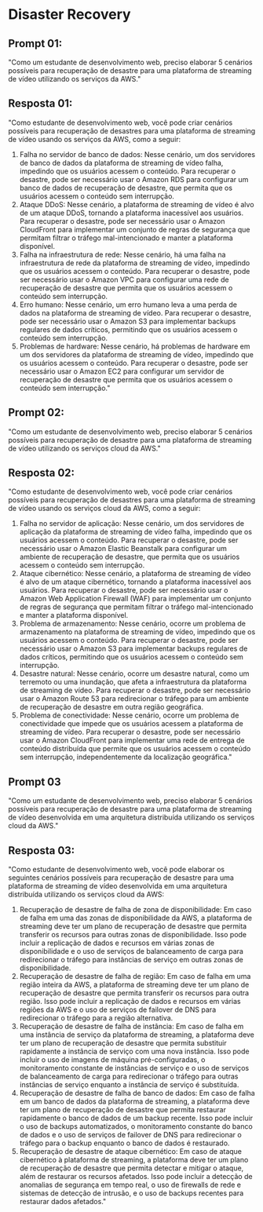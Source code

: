 # Disaster Recovery

## Prompt 01:
"Como um estudante de desenvolvimento web, preciso elaborar 5 cenários possíveis para recuperação de desastre para uma plataforma de streaming de vídeo utilizando os serviços da AWS."

## Resposta 01:
"Como estudante de desenvolvimento web, você pode criar cenários possíveis para recuperação de desastres para uma plataforma de streaming de vídeo usando os serviços da AWS, como a seguir:
1. Falha no servidor de banco de dados: Nesse cenário, um dos servidores de banco de dados da plataforma de streaming de vídeo falha, impedindo que os usuários acessem o conteúdo. Para recuperar o desastre, pode ser necessário usar o Amazon RDS para configurar um banco de dados de recuperação de desastre, que permita que os usuários acessem o conteúdo sem interrupção.
2. Ataque DDoS: Nesse cenário, a plataforma de streaming de vídeo é alvo de um ataque DDoS, tornando a plataforma inacessível aos usuários. Para recuperar o desastre, pode ser necessário usar o Amazon CloudFront para implementar um conjunto de regras de segurança que permitam filtrar o tráfego mal-intencionado e manter a plataforma disponível.
3. Falha na infraestrutura de rede: Nesse cenário, há uma falha na infraestrutura de rede da plataforma de streaming de vídeo, impedindo que os usuários acessem o conteúdo. Para recuperar o desastre, pode ser necessário usar o Amazon VPC para configurar uma rede de recuperação de desastre que permita que os usuários acessem o conteúdo sem interrupção.
4. Erro humano: Nesse cenário, um erro humano leva a uma perda de dados na plataforma de streaming de vídeo. Para recuperar o desastre, pode ser necessário usar o Amazon S3 para implementar backups regulares de dados críticos, permitindo que os usuários acessem o conteúdo sem interrupção.
5. Problemas de hardware: Nesse cenário, há problemas de hardware em um dos servidores da plataforma de streaming de vídeo, impedindo que os usuários acessem o conteúdo. Para recuperar o desastre, pode ser necessário usar o Amazon EC2 para configurar um servidor de recuperação de desastre que permita que os usuários acessem o conteúdo sem interrupção."



## Prompt 02:
"Como um estudante de desenvolvimento web, preciso elaborar 5 cenários possíveis para recuperação de desastre para uma plataforma de streaming de vídeo utilizando os serviços cloud da AWS."

## Resposta 02:
"Como estudante de desenvolvimento web, você pode criar cenários possíveis para recuperação de desastres para uma plataforma de streaming de vídeo usando os serviços cloud da AWS, como a seguir:
 1. Falha no servidor de aplicação: Nesse cenário, um dos servidores de aplicação da plataforma de streaming de vídeo falha, impedindo que os usuários acessem o conteúdo. Para recuperar o desastre, pode ser necessário usar o Amazon Elastic Beanstalk para configurar um ambiente de recuperação de desastre, que permita que os usuários acessem o conteúdo sem interrupção.
 2. Ataque cibernético: Nesse cenário, a plataforma de streaming de vídeo é alvo de um ataque cibernético, tornando a plataforma inacessível aos usuários. Para recuperar o desastre, pode ser necessário usar o Amazon Web Application Firewall (WAF) para implementar um conjunto de regras de segurança que permitam filtrar o tráfego mal-intencionado e manter a plataforma disponível.
 3. Problema de armazenamento: Nesse cenário, ocorre um problema de armazenamento na plataforma de streaming de vídeo, impedindo que os usuários acessem o conteúdo. Para recuperar o desastre, pode ser necessário usar o Amazon S3 para implementar backups regulares de dados críticos, permitindo que os usuários acessem o conteúdo sem interrupção.
 4. Desastre natural: Nesse cenário, ocorre um desastre natural, como um terremoto ou uma inundação, que afeta a infraestrutura da plataforma de streaming de vídeo. Para recuperar o desastre, pode ser necessário usar o Amazon Route 53 para redirecionar o tráfego para um ambiente de recuperação de desastre em outra região geográfica.
 5. Problema de conectividade: Nesse cenário, ocorre um problema de conectividade que impede que os usuários acessem a plataforma de streaming de vídeo. Para recuperar o desastre, pode ser necessário usar o Amazon CloudFront para implementar uma rede de entrega de conteúdo distribuída que permite que os usuários acessem o conteúdo sem interrupção, independentemente da localização geográfica."

## Prompt 03
"Como um estudante de desenvolvimento web, preciso elaborar 5 cenários possíveis para recuperação de desastre para uma plataforma de streaming de vídeo desenvolvida em uma arquitetura distribuída utilizando os serviços cloud da AWS."

## Resposta 03:
"Como estudante de desenvolvimento web, você pode elaborar os seguintes cenários possíveis para recuperação de desastre para uma plataforma de streaming de vídeo desenvolvida em uma arquitetura distribuída utilizando os serviços cloud da AWS:
1. Recuperação de desastre de falha de zona de disponibilidade: Em caso de falha em uma das zonas de disponibilidade da AWS, a plataforma de streaming deve ter um plano de recuperação de desastre que permita transferir os recursos para outras zonas de disponibilidade. Isso pode incluir a replicação de dados e recursos em várias zonas de disponibilidade e o uso de serviços de balanceamento de carga para redirecionar o tráfego para instâncias de serviço em outras zonas de disponibilidade.
2. Recuperação de desastre de falha de região: Em caso de falha em uma região inteira da AWS, a plataforma de streaming deve ter um plano de recuperação de desastre que permita transferir os recursos para outra região. Isso pode incluir a replicação de dados e recursos em várias regiões da AWS e o uso de serviços de failover de DNS para redirecionar o tráfego para a região alternativa.
3. Recuperação de desastre de falha de instância: Em caso de falha em uma instância de serviço da plataforma de streaming, a plataforma deve ter um plano de recuperação de desastre que permita substituir rapidamente a instância de serviço com uma nova instância. Isso pode incluir o uso de imagens de máquina pré-configuradas, o monitoramento constante de instâncias de serviço e o uso de serviços de balanceamento de carga para redirecionar o tráfego para outras instâncias de serviço enquanto a instância de serviço é substituída.
4. Recuperação de desastre de falha de banco de dados: Em caso de falha em um banco de dados da plataforma de streaming, a plataforma deve ter um plano de recuperação de desastre que permita restaurar rapidamente o banco de dados de um backup recente. Isso pode incluir o uso de backups automatizados, o monitoramento constante do banco de dados e o uso de serviços de failover de DNS para redirecionar o tráfego para o backup enquanto o banco de dados é restaurado.
5. Recuperação de desastre de ataque cibernético: Em caso de ataque cibernético à plataforma de streaming, a plataforma deve ter um plano de recuperação de desastre que permita detectar e mitigar o ataque, além de restaurar os recursos afetados. Isso pode incluir a detecção de anomalias de segurança em tempo real, o uso de firewalls de rede e sistemas de detecção de intrusão, e o uso de backups recentes para restaurar dados afetados."
